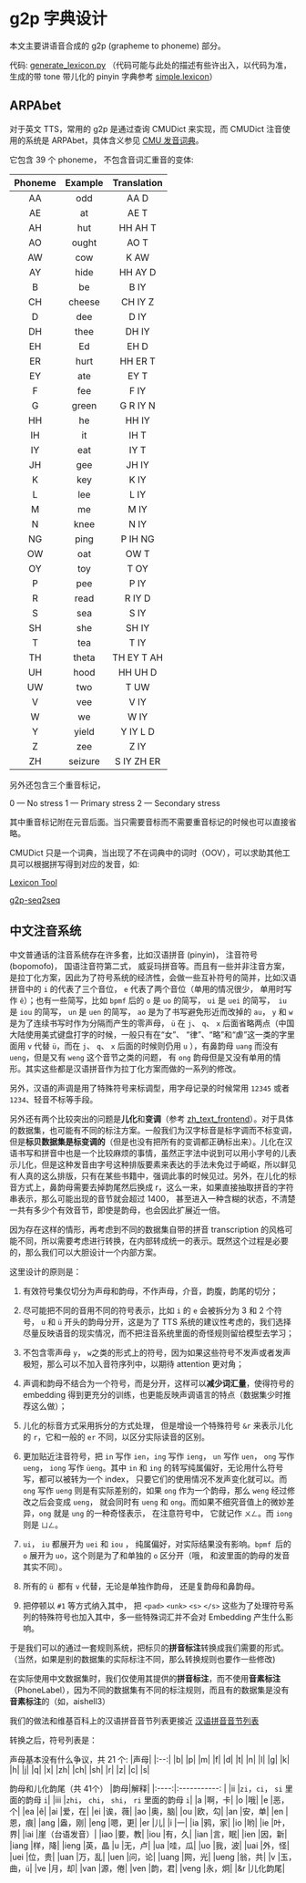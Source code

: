# g2p 字典设计
<!--
modified from https://zhuanlan.zhihu.com/p/349600439
-->
本文主要讲语音合成的 g2p (grapheme to phoneme) 部分。

代码: [generate_lexicon.py](https://github.com/PaddlePaddle/PaddleSpeech/blob/develop/examples/other/mfa/local/generate_lexicon.py) （代码可能与此处的描述有些许出入，以代码为准，生成的带 tone 带儿化的 pinyin 字典参考 [simple.lexicon](https://github.com/PaddlePaddle/PaddleSpeech/blob/develop/examples/csmsc/tts3/local/simple.lexicon)）

## ARPAbet
对于英文 TTS，常用的 g2p 是通过查询 CMUDict 来实现，而 CMUDict 注音使用的系统是 ARPAbet，具体含义参见 [CMU 发音词典](http://www.speech.cs.cmu.edu/cgi-bin/cmudict/)。

它包含 39 个 phoneme， 不包含音词汇重音的变体:

| Phoneme       | Example | Translation |
|:-------------:|:-------:|:-----------:|
|     AA        |  odd    |    AA D     |
|     AE        |  at     |    AE T     |
|     AH        |  hut    |    HH AH T  |
|     AO        |  ought  |    AO T     |
|     AW        |  cow    |    K AW     |
|     AY        |  hide   |    HH AY D  |
|     B         |  be     |    B IY     |
|     CH        |  cheese |    CH IY Z  |
|     D         |  dee    |    D IY     |
|     DH        |  thee   |    DH IY    |
|     EH        |  Ed     |    EH D     |
|     ER        |  hurt   |    HH ER T  |
|     EY        |  ate    |    EY T     |
|     F         |  fee    |    F IY     |
|     G         |  green  |    G R IY N |
|     HH        |  he     |    HH IY    |
|     IH        |  it     |    IH T     |
|     IY        |  eat    |    IY T     |
|     JH        |  gee    |    JH IY    |
|     K         |  key    |    K IY     |
|     L         |  lee    |    L IY     |
|     M         |  me     |    M IY     |
|     N         |  knee   |    N IY     |
|     NG        |  ping   |    P IH NG  |
|     OW        |  oat    |    OW T     |
|     OY        |  toy    |    T OY     |
|     P         |  pee    |    P IY     |
|     R         |  read   |    R IY D   |
|     S         |  sea    |    S IY     |
|     SH        |  she    |    SH IY    |
|     T         |  tea    |    T IY     |
|     TH        |  theta  |    TH EY T AH|
|     UH        |  hood   |    HH UH D  |
|     UW        |  two    |    T UW     |
|     V         |  vee    |    V IY     |
|     W         |  we     |    W IY     |
|     Y         |  yield  |    Y IY L D |
|     Z         |  zee    |    Z IY     |
|     ZH        |  seizure|    S IY ZH ER|

另外还包含三个重音标记，

0 — No stress
1 — Primary stress
2 — Secondary stress

其中重音标记附在元音后面。当只需要音标而不需要重音标记的时候也可以直接省略。

CMUDict 只是一个词典，当出现了不在词典中的词时（OOV），可以求助其他工具可以根据拼写得到对应的发音，如: 

[Lexicon Tool](http://www.speech.cs.cmu.edu/tools)

[g2p-seq2seq](https://github.com/cmusphinx/g2p-seq2seq)

## 中文注音系统

中文普通话的注音系统存在许多套，比如汉语拼音 (pinyin)， 注音符号 (bopomofo)， 国语注音符第二式， 威妥玛拼音等。而且有一些并非注音方案，是拉丁化方案，因此为了符号系统的经济性，会做一些互补符号的简并，比如汉语拼音中的 `i` 的代表了三个音位， `e` 代表了两个音位（单用的情况很少， 单用时写作 `ê`）；也有一些简写，比如 `bpmf` 后的 `o` 是 `uo` 的简写， `ui` 是 `uei` 的简写，` iu` 是 `iou` 的简写， `un` 是 `uen` 的简写， `ao` 是为了书写避免形近而改掉的 `au`， `y` 和 `w` 是为了连续书写时作为分隔而产生的零声母， `ü` 在 `j`、 `q`、 `x` 后面省略两点（中国大陆使用美式键盘打字的时候，一般只有在“女”、 “律”、“略”和“虐”这一类的字里面用 `v` 代替 `ü`，而在 `j`、 `q`、 `x` 后面的时候则仍用 `u` ），有鼻韵母 `uang` 而没有 `ueng`，但是又有 `weng` 这个音节之类的问题， 有 `ong` 韵母但是又没有单用的情形。其实这些都是汉语拼音作为拉丁化方案而做的一系列的修改。

另外，汉语的声调是用了特殊符号来标调型，用字母记录的时候常用 `12345` 或者 `1234`、轻音不标等手段。

另外还有两个比较突出的问题是**儿化**和**变调**（参考 [zh_text_frontend](https://github.com/PaddlePaddle/PaddleSpeech/blob/develop/docs/source/tts/zh_text_frontend.md)）。对于具体的数据集，也可能有不同的标注方案。一般我们为汉字标音是标字调而不标变调，但是**标贝数据集是标变调的**（但是也没有把所有的变调都正确标出来）。儿化在汉语书写和拼音中也是一个比较麻烦的事情，虽然正字法中说到可以用小字号的儿表示儿化，但是这种发音由字号这种排版要素来表达的手法未免过于崎岖，所以鲜见有人真的这么排版，只有在某些书籍中，强调此事的时候见过。另外，在儿化的标音方式上，鼻韵母需要去掉韵尾然后换成 r，这么一来，如果直接抽取拼音的字符串表示，那么可能出现的音节就会超过 1400， 甚至进入一种含糊的状态，不清楚一共有多少个有效音节，即使是韵母，也会因此扩展近一倍。

因为存在这样的情形，再考虑到不同的数据集自带的拼音 transcription 的风格可能不同，所以需要考虑进行转换，在内部转成统一的表示。既然这个过程是必要的，那么我们可以大胆设计一个内部方案。

这里设计的原则是：

1. 有效符号集仅切分为声母和韵母，不作声母，介音，韵腹，韵尾的切分；

2. 尽可能把不同的音用不同的符号表示，比如 `i` 的 `e` 会被拆分为 3 和 2 个符号， `u` 和 `ü` 开头的韵母分开，这是为了 TTS 系统的建议性考虑的，我们选择尽量反映语音的现实情况，而不把注音系统里面的奇怪规则留给模型去学习；

3. 不包含零声母 `y`， `w`之类的形式上的符号，因为如果这些符号不发声或者发声极短，那么可以不加入音符序列中，以期待 attention 更对角；

4. 声调和韵母不结合为一个符号，而是分开，这样可以**减少词汇量**，使得符号的 embedding 得到更充分的训练，也更能反映声调语言的特点（数据集少时推荐这么做）；

5. 儿化的标音方式采用拆分的方式处理， 但是增设一个特殊符号 `&r` 来表示儿化的 `r`，它和一般的 `er` 不同，以区分实际读音的区别。

6. 更加贴近注音符号，把 `in` 写作 `ien`，`ing` 写作 `ieng`， `un` 写作 `uen`， `ong` 写作 `ueng`， `iong` 写作 `üeng`。其中 `in` 和 `ing` 的转写纯属偏好，无论用什么符号写，都可以被转为一个 index， 只要它们的使用情况不发声变化就可以。而 `ong` 写作 `ueng` 则是有实际差别的，如果 `ong` 作为一个韵母，那么 `weng` 经过修改之后会变成 `ueng`， 就会同时有 `ueng` 和 `ong`。而如果不细究音值上的微妙差异，`ong` 就是 `ung` 的一种奇怪表示， 在注意符号中， 它就记作 `ㄨㄥ`。而 `iong` 则是 `ㄩㄥ`。

7. `ui`， `iu` 都展开为 `uei` 和 `iou` ， 纯属偏好，对实际结果没有影响。`bpmf `后的 `o` 展开为 `uo`，这个则是为了和单独的 `o` 区分开（哦， 和波里面的韵母的发音其实不同）。

8. 所有的 `ü `都有 `v` 代替，无论是单独作韵母， 还是复韵母和鼻韵母。

9. 把停顿以 `#1` 等方式纳入其中， 把 `<pad>` `<unk>` `<s>` `</s>` 这些为了处理符号系列的特殊符号也加入其中，多一些特殊词汇并不会对 Embedding 产生什么影响。

于是我们可以的通过一套规则系统，把标贝的**拼音标注**转换成我们需要的形式。（当然，如果是别的数据集的实际标注不同，那么转换规则也要作一些修改)

在实际使用中文数据集时，我们仅使用其提供的**拼音标注**，而不使用**音素标注**（PhoneLabel），因为不同的数据集有不同的标注规则，而且有的数据集是没有**音素标注**的（如，aishell3）

我们的做法和维基百科上的汉语拼音音节列表更接近 [汉语拼音音节列表](https://zh.wikipedia.org/zh-hans/%E6%B1%89%E8%AF%AD%E6%8B%BC%E9%9F%B3%E9%9F%B3%E8%8A%82%E5%88%97%E8%A1%A8)

转换之后，符号列表是：

声母基本没有什么争议，共 21 个:
|声母|
|:--:|
|b|
|p|
|m|
|f|
|d|
|t|
|n|
|l|
|g|
|k|
|h|
|j|
|q|
|x|
|zh|
|ch|
|sh|
|r|
|z|
|c|
|s|

韵母和儿化韵尾（共 41个）
|韵母|解释|
|:----:|:-----------: |
|ii     |`zi`，`ci`， `si` 里面的韵母 `i`|
|iii    |`zhi`， `chi`， `shi`， `ri` 里面的韵母 `i`|
|a    |啊，卡|
|o    |哦|
|e    |恶，个|
|ea    |ê|
|ai    |爱，在|
|ei    |诶，薇|
|ao    |奥，脑|
|ou    |欧，勾|
|an    |安，单|
|en    |恩，痕|
|ang    |盎，刚|
|eng    |嗯，更|
|er    |儿|
|i    |一|
|ia    |鸦，家|
|io    |哟|
|ie    |叶，界|
|iai    |崖（台语发音）|
|iao    |要，教|
|iou    |有，久|
|ian    |言，眠|
|ien    |因，新|
|iang    |样，降|
|ieng    |英，晶
|u    |无，卢|
|ua    |哇，瓜|
|uo    |我，波|
|uai    |外，怪|
|uei    |位，贵|
|uan    |万，乱|
|uen    |问，论|
|uang   |网，光|
|ueng   |翁，共|
|v      |玉，曲，`ü`|
|ve     |月，却|
|van    |源，倦|
|ven    |韵，君|
|veng   |永，炯|
|&r     |儿化韵尾|
